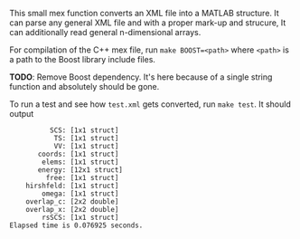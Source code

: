 This small mex function converts an XML file into a MATLAB structure. 
It can parse any general XML file and with a proper mark-up and strucure, 
It can additionally read general n-dimensional arrays.

For compilation of the C++ mex file, run `make BOOST=<path>` where `<path>` is 
a path to the Boost library include files.

**TODO**: Remove Boost dependency. It's here because of a single string function and absolutely should be gone.

To run a test and see how `test.xml` gets converted, run `make test`. It should 
output

```
          SCS: [1x1 struct]
           TS: [1x1 struct]
           VV: [1x1 struct]
       coords: [1x1 struct]
        elems: [1x1 struct]
       energy: [12x1 struct]
         free: [1x1 struct]
    hirshfeld: [1x1 struct]
        omega: [1x1 struct]
    overlap_c: [2x2 double]
    overlap_x: [2x2 double]
        rsSCS: [1x1 struct]
Elapsed time is 0.076925 seconds.
```
